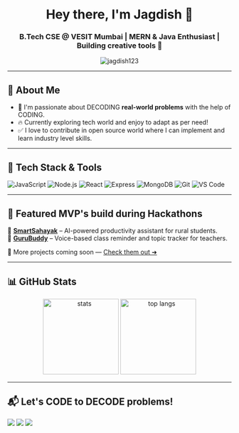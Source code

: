 <h1 align="center">Hey there, I'm Jagdish 👋</h1>
<h3 align="center">B.Tech CSE @ VESIT Mumbai | MERN & Java Enthusiast | Building creative tools 🚀</h3>

<p align="center">
  <img src="https://komarev.com/ghpvc/?username=jagdish123&label=Profile%20views&color=0e75b6&style=flat" alt="jagdish123" />
</p>

---

## 🧠 About Me

- 🎯 I'm passionate about DECODING **real-world problems** with the help of CODING.
- 🔥 Currently exploring tech world and enjoy to adapt as per need!
- ✅ I love to contribute in open source world where I can implement and learn industry level skills.

---

## 🚀 Tech Stack & Tools

![JavaScript](https://img.shields.io/badge/JavaScript-%23F7DF1E.svg?style=for-the-badge&logo=javascript&logoColor=black)
![Node.js](https://img.shields.io/badge/Node.js-%2343853D.svg?style=for-the-badge&logo=node.js&logoColor=white)
![React](https://img.shields.io/badge/React-%2361DAFB.svg?style=for-the-badge&logo=react&logoColor=black)
![Express](https://img.shields.io/badge/Express.js-%23000000.svg?style=for-the-badge&logo=express&logoColor=white)
![MongoDB](https://img.shields.io/badge/MongoDB-%2347A248.svg?style=for-the-badge&logo=mongodb&logoColor=white)
![Git](https://img.shields.io/badge/Git-%23F05033.svg?style=for-the-badge&logo=git&logoColor=white)
![VS Code](https://img.shields.io/badge/VSCode-%23007ACC.svg?style=for-the-badge&logo=visual-studio-code&logoColor=white)

---

## 📂 Featured MVP's build during Hackathons

🔹 [**SmartSahayak**](https://github.com/your-username/smartsahayak) – AI-powered productivity assistant for rural students.  
🔹 [**GuruBuddy**](https://github.com/your-username/gurubuddy) – Voice-based class reminder and topic tracker for teachers. 

🧠 More projects coming soon — [Check them out ➜](https://github.com/jagdish123?tab=repositories)

---

## 📊 GitHub Stats

<p align="center">
  <img src="https://github-readme-stats.vercel.app/api?username=Jagdish-Padhi&show_icons=true&theme=radical" alt="stats" height="170">
  <img src="https://github-readme-stats.vercel.app/api/top-langs/?username=Jagdish-Padhi&layout=compact&theme=radical" alt="top langs" height="170">
</p>

---

## 📬 Let's CODE to DECODE problems!

<p>
  <a href="https://www.linkedin.com/in/jagdish-padhi/" target="_blank"><img src="https://img.shields.io/badge/LinkedIn-%230077B5.svg?style=for-the-badge&logo=linkedin&logoColor=white" /></a>
  <a href="https://github.com/Jagdish-Padhi" target="_blank"><img src="https://img.shields.io/badge/GitHub-%23121011.svg?style=for-the-badge&logo=github&logoColor=white" /></a>
  <a href="mailto:jagdish.dev@gmail.com"><img src="https://img.shields.io/badge/Email-D14836?style=for-the-badge&logo=gmail&logoColor=white"/></a>

</p>


